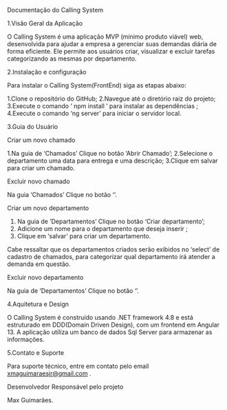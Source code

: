 Documentação do Calling System

1.Visão Geral da Aplicação

O Calling System é uma aplicação MVP (mínimo produto viável) web, desenvolvida para ajudar a empresa a gerenciar suas demandas diária de forma eficiente. Ele permite aos usuários criar, visualizar e excluir tarefas categorizando as mesmas por departamento.


2.Instalação e configuração


Para instalar o Calling System(FrontEnd) siga as etapas abaixo:

1.Clone o repositório do GitHub;
2.Navegue até o diretório raiz do projeto;
3.Execute o comando ‘ npm install ’ para instalar as dependências ;
4.Execute o comando ‘ng server’ para iniciar o servidor local.

3.Guia do Usuário

Criar um novo chamado

1.Na guia de ‘Chamados’ Clique no botão ‘Abrir Chamado’;
2.Selecione o departamento uma data para entrega e uma descrição;
3.Clique em salvar para criar um chamado.

Excluir novo chamado

 Na guia ‘Chamados’ Clique no botão ‘’.

Criar um novo departamento

1. Na guia de ‘Departamentos’ Clique no botão ‘Criar departamento’;
2.   Adicione um nome para o departamento que deseja inserir ;
3.   Clique em ‘salvar’ para criar um departamento.

Cabe ressaltar que os departamentos criados serão exibidos no ‘select’ de cadastro de chamados, para categorizar qual departamento irá atender a demanda em questão.

Excluir novo departamento

Na guia de ‘Departamentos’ Clique no botão ‘’.

4.Aquitetura e Design

O Calling System é construído usando .NET framework 4.8 e está estruturado em DDD(Domain Driven Design), com um frontend em Angular 13. A aplicação utiliza um banco de dados Sql Server para armazenar as informações.

5.Contato e Suporte

Para suporte técnico, entre em contato pelo email xmaguimaraesjr@gmail.com .


Desenvolvedor Responsável pelo projeto

Max Guimarães.

